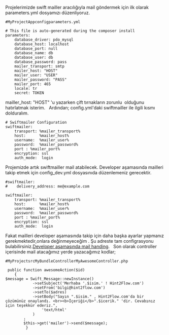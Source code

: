 
Projelerimizde swift mailler aracılığıyla mail göndermek için ilk olarak parameters.yml dosyamızı düzenliyoruz.  
    
    
    #MyProjectAppconfigparameters.yml
    
    # This file is auto-generated during the composer install
    parameters:
        database_driver: pdo_mysql
        database_host: localhost
        database_port: null
        database_name: db
        database_user: db
        database_password: pass
        mailer_transport: smtp
        mailer_host: "HOST"
        mailer_user: "USER"
        mailer_password: "PASS"
        mailer_port: 465
        locale: tr
        secret: TOKEN

mailler_host: "HOST" 'u yazarken çift tırnakların zorunlu  olduğunu hatırlatmak isterim.   Ardından; config.yml'daki swiftmailler ile ilgili kısmı dolduralım. 
    
    
    # Swiftmailer Configuration
    swiftmailer:
        transport: %mailer_transport%
        host:      %mailer_host%
        username:  %mailer_user%
        password:  %mailer_password%
        port : %mailer_port%
        encryption: ssl
        auth_mode:  login

Projemizde artık swiftmailler mail atabilecek. Developer aşamasında mailleri takip etmek için config_dev.yml dosyasınıda düzenlemeniz gerecektir. 
    
    
    #swiftmailer:
    #    delivery_address: me@example.com
    
    swiftmailer:
        transport: %mailer_transport%
        host:      %mailer_host%
        username:  %mailer_user%
        password:  %mailer_password%
        port : %mailer_port%
        encryption: ssl
        auth_mode:  login

Fakat mailleri developer aşamasında takip için daha başka ayarlar yapmanız gerekmektedir,onlara değinmeyeceğim . Şu adreste tam configrasyonu bulabilirsiniz.[Developer aşamasında mail handing](http://symfony.com/doc/current/cookbook/email/dev_environment.html).   Son olarak controller içerisinde mail atacağımız yerde yazacağımız kodlar; 
    
    
    #MyProjectsrcMyBundleControllerMyAwesomeController.php
    
     public function awesomeAction($id)
        {
    $message = Swift_Message::newInstance()
                ->setSubject('Merhaba '.$isim.' ! Hint2Flow.com')
                ->setFrom('bilgi@hint2flow.com')
                ->setTo($adres)
                ->setBody("Sayın ".$isim." , Hint2Flow.com'da bir çözümünüz onaylandı. <br><b>İçeriği</b>".$icerik." 'dir. Cevabınız için teşekkür ederiz.",
                    'text/html'
                )
            ;
            $this->get('mailer')->send($message);
             }